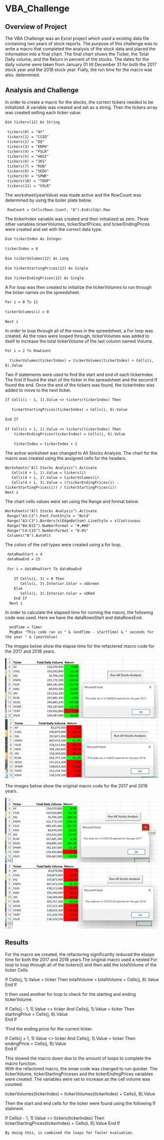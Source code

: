# VBA_Challenge

## Overview of Project

   The VBA Challenge was an Excel project which used a existing data file containing two years of stock reports.   The purpose of 
this challenge was to write a macro that completed the analysis of the stock data and placed the information into a final chart.   The 
final chart shows the Ticker, the Total Daily volume, and the Return in percent of the stocks.   The dates for the daily volume were 
taken from January 01 till December 31 for both the 2017 stock year and the 2018 stock year.   Fially, the run time for the macro was also.
determined.

## Analysis and Challenge

In order to create a macro for the stocks, the correct tickers needed to be initialized.   A variable was created 
and set as a string.   Then the tickers array was created setting each ticker value.

 
    Dim tickers(12) As String
    
     tickers(0) = "AY"
     tickers(1) = "CSIQ"
     tickers(2) = "DQ"
     tickers(3) = "ENPH"
     tickers(4) = "FSLR"
     tickers(5) = "HASI"
     tickers(6) = "JKS"
     tickers(7) = "RUN"
     tickers(8) = "SEDG"
     tickers(9) = "SPWR"
     tickers(10) = "TERP"
     tickers(11) = "VSLR"
    
    
  The worksheet(yearValue) was made active and the RowCount was determined by using the boiler plate below.
    
     RowCount = Cells(Rows.Count, "A").End(xlUp).Row 
    
    
  The tickerIndex variable was created and then initialized as zero.  Three other variables tickerVolumes,
  tickerStartPrices, and tickerEndingPrices were created and set with the correct data type.
   
    Dim tickerIndex As Integer
    
    tickerIndex = 0
    
    Dim tickerVolumes(12) As Long
    
    Dim tickerStartingPrices(12) As Single
    
    Dim tickerEndingPrices(12) As Single
    
  A For loop was then created to initialize the tickerVolumes to run through the ticker names on the spreedsheet.
   
    For i = 0 To 11
    
    tickerVolumes(i) = 0
    
    Next i
    
  In order to loop through all of the rows in the spreedsheet, a For loop was created.  As the rows were looped through, 
  tickerVolumes was added to itself to increase the total tickerVolume of the last column named Volume.
   
    For i = 2 To RowCount
    
      tickerVolumes(tickerIndex) = tickerVolumes(tickerIndex) + Cells(i, 8).Value
      
  Two If statements were used to find the start and end of each tickerIndex.  The first If found the start of the ticker
  in the spreadsheet and the second If found the end.  Once the end of the tickers was found, the tickerIndex was added 
  to move to the next ticker.
   
    If Cells(i - 1, 1).Value <> tickers(tickerIndex) Then
       
       tickerStartingPrices(tickerIndex) = Cells(i, 6).Value
       
    End If
    
    If Cells(i + 1, 1).Value <> tickers(tickerIndex) Then
        tickerEndingPrices(tickerIndex) = Cells(i, 6).Value
        
        tickerIndex = tickerIndex + 1
        
   The active worksheet was changed to All Stocks Analysis.   The chart for the macro was created using the assigned cells 
   for the headers.
   
   
    Worksheets("All Stocks Analysis").Activate
       Cells(4 + i, 1).Value = tickers(i)
       Cells(4 + i, 2).Value = tickerVolumes(i)
       Cells(4 + i, 3).Value = ((tickerEndingPrices(i) - tickerStartingPrices(i)) / tickerStartingPrices(i))
    Next i
    
    
    
   The chart cells values were set using the Range and format below.
   
    
    Worksheets("All Stocks Analysis").Activate
     Range("A3:C3").Font.FontStyle = "Bold"
     Range("A3:C3").Borders(xlEdgeBottom).LineStyle = xlContinuous
     Range("B4:B15").NumberFormat = "#,##0"
     Range("C4:C15").NumberFormat = "0.0%"
     Columns("B").AutoFit   
     
     
   
   The colors of the cell types were created using a for loop.   
   

     dataRowStart = 4
     dataRowEnd = 15
   
     For i = dataRowStart To dataRowEnd
     
        If Cells(i, 3) > 0 Then 
           Cells(i, 3).Interior.Color = vbGreen    
        Else
           Cells(i, 3).Interior.Color = vbRed
        End If    
      Next i
     
    
    
   In order to calculate the elapsed time for running the macro, the following code was used.   Here we have the dataRowsStart
   and dataRowsEnd.
   
   
   
 
      endTime = Timer
      MsgBox "This code ran in " & (endTime - startTime) & " seconds for the year " & (yearValue)
      
      
      
      
   The images below show the elapse time for the refactered macro code for the 2017 and 2018 years.   
    
      
      
![](Resources/VBA_Challenge_2017.png)
![](Resources/VBA_Challenge_2018.png)


   
   The images below show the original macro code for the 2017 and 2018 years.
   
   
   

![](Resources/Stock_analysis_2017.png)
![](Resources/Stock_Analysis_2018.png)



## Results


For the macro we created, the refactoring significantly reduced the elaspe time for both the 2017
and 2018 years.The original macro used a nested For loop to loop through all of the tickers(i) and 
then add the totalVolume of the ticker Cells.
   
   
   If Cells(j, 1).Value = ticker Then
      totalVolume = totalVolume + Cells(j, 8).Value   
   End If


It then used another for loop to check for the starting and ending tickerVolume.



 If Cells(j - 1, 1).Value <> ticker And Cells(j, 1).Value = ticker Then
      startingPrice = Cells(j, 6).Value  
   End If
   
   
'Find the ending price for the current ticker.

   If Cells(j + 1, 1).Value <> ticker And Cells(j, 1).Value = ticker Then
      endingPrice = Cells(j, 6).Value   
   End If
   
   

   This slowed the macro down due to the amount of loops to complete the macro function.   
   With the refactored macro, the smae code was changed to run quicker.   The tickerVolume,
   tickerStartingPriceses and the tickerEndingPrices variables were created.    The variables
   were set to increase as the cell volume was counted.
   
   
   
   
   tickerVolumes(tickerIndex) = tickerVolumes(tickerIndex) + Cells(i, 8).Value
   
   
   
   
   Then the start and end cells for the ticker were found using the following If statment.
   
   
   
   
   
   If Cells(i - 1, 1).Value <> tickers(tickerIndex) Then
       tickerStartingPrices(tickerIndex) = Cells(i, 6).Value
    End If
    
    
    
    
    
    By doing this, is combined the loops for faster evaluation.
   
   
   
   
   
